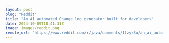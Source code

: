 ```yaml
---
layout: post
blog: "Reddit"
title: "An AI automated Change log generator built for developers"
date: 2024-10-09T18:41:31Z
image: images/reddit.png
remote_url: "https://www.reddit.com/r/java/comments/1fzyr3u/an_ai_automated_change_log_generator_built_for/"
---
```

